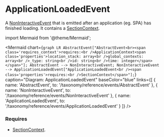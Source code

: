 # ApplicationLoadedEvent

A [NonInteractiveEvent](/taxonomy/reference/events/NonInteractiveEvent.md) that is emitted after an application (eg. SPA) has finished loading. It contains a 
[SectionContext](/taxonomy/reference/location-contexts/SectionContext.md).

import Mermaid from '@theme/Mermaid';

<Mermaid chart={`
	graph LR
    AbstractEvent["AbstractEvent<br><span class='requires_context'>requires:<br />ApplicationContext<span class='properties'>location_stack: array<br />global_contexts: array<br />_type: string<br />id: string<br />time: integer</span></span>"];
    AbstractEvent --> NonInteractiveEvent;
    NonInteractiveEvent --> ApplicationLoadedEvent["ApplicationLoadedEvent<br /><span class='properties'>requires:<br />SectionContext</span>"];
`} 
  caption="Diagram: ApplicationLoadedEvent" 
  baseColor="blue" 
  links={[
    { name: 'AbstractEvent', to: '/taxonomy/reference/events/AbstractEvent' },
    { name: 'NonInteractiveEvent', to: '/taxonomy/reference/events/NonInteractiveEvent' },
    { name: 'ApplicationLoadedEvent', to: '/taxonomy/reference/events/ApplicationLoadedEvent' }
  ]}
/>

### Requires
- [SectionContext](/taxonomy/reference/location-contexts/SectionContext.md).